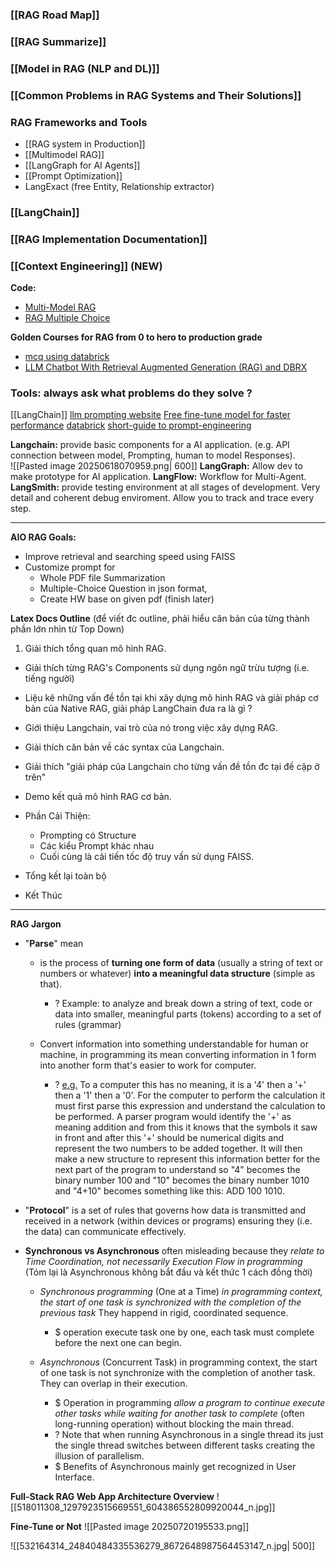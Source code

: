 ### [[RAG Road Map]]
### [[RAG Summarize]]
### [[Model in RAG (NLP and DL)]]

### [[Common Problems in RAG Systems and Their Solutions]]

### RAG Frameworks and Tools
+ [[RAG system in Production]]
+ [[Multimodel RAG]]
+ [[LangGraph for AI Agents]]
+ [[Prompt Optimization]]
+ LangExact (free Entity, Relationship extractor)

### [[LangChain]]
### [[RAG Implementation Documentation]]
### [[Context Engineering]] (NEW)

**Code:**
+ [Multi-Model RAG](https://colab.research.google.com/gist/alejandro-ao/47db0b8b9d00b10a96ab42dd59d90b86/langchain-multimodal.ipynb#scrollTo=91106e31)
+ [RAG Multiple Choice](https://colab.research.google.com/drive/1KtWMSZP_sEifMIJ63eBYk3aWqgNyvN30#scrollTo=sDF9UemkiM9t)

**Golden Courses for RAG from 0 to hero to production grade**
+ [mcq using databrick](https://www.rearc.io/blog/quizzes-with-rag-and-llms-on-databricks)
+ [LLM Chatbot With Retrieval Augmented Generation (RAG) and DBRX](https://notebooks.databricks.com/demos/llm-rag-chatbot/index.html)

### Tools: always ask what problems do they solve ? 
[[LangChain]]
[llm prompting website](https://learnprompting.org/docs/basic_applications/mc_tutorial)
[Free fine-tune model for faster performance](https://huggingface.co/unsloth/Qwen2.5-7B-Instruct-bnb-4bit)
[databrick](https://dbc-3fe06193-c2eb.cloud.databricks.com/?autoLogin=true&o=3785398076682090&dbx_source=www)
[short-guide to prompt-engineering](https://maliknaik.medium.com/prompt-engineering-for-small-llms-llama-3b-qwen-4b-and-phi-3-mini-de711d38a002) 


**Langchain:** provide basic components for a AI application. (e.g. API connection between model, Prompting, human to model Responses).  
![[Pasted image 20250618070959.png| 600]]
**LangGraph:** Allow dev to make prototype for AI application.
**LangFlow:** Workflow for Multi-Agent.
**LangSmith:** provide testing environment at all stages of development. Very detail and coherent debug enviroment. Allow you to track and trace every step.

---
**AIO RAG Goals:**
+ Improve retrieval and searching speed using FAISS
+ Customize prompt for 
	+ Whole PDF file Summarization 
	+ Multiple-Choice Question in json format,  
	+ Create HW base on given pdf (finish later) 
	
**Latex Docs Outline** (để viết đc outline, phải hiểu căn bản của từng thành phần lớn nhìn từ Top Down)
 1) Giải thích tổng quan mô hình RAG. 
+ Giải thích từng RAG's Components sử dụng ngôn ngữ trừu tượng (i.e. tiếng người)
+ Liệu kê những vấn đề tồn tại khi xây dựng mô hình RAG và giải pháp cơ bản của Native RAG, giải pháp LangChain đưa ra là gì ?   
+ Giới thiệu Langchain, vai trò của nó trong việc xây dựng RAG.
+ Giải thích căn bản về các syntax của Langchain. 
+ Giải thích "giải pháp của Langchain cho từng vấn đề tồn đc tại đề cập ở trên"
+ Demo kết quả mô hình RAG cơ bản. 
+ Phần Cải Thiện: 
	+ Prompting có  Structure 
	+ Các kiểu Prompt khác nhau
	+ Cuối cùng là cải tiến tốc độ truy vấn sử dụng FAISS. 
	
+ Tổng kết lại toàn bộ 
+ Kết Thúc 

---
**RAG Jargon**
+ "**Parse**" mean
	+ is the process of **turning one form of data** (usually a string of text or numbers or whatever) **into a meaningful data structure** (simple as that). 
		+ ? Example: to analyze and break down a string of text, code or data into smaller, meaningful parts (tokens) according to a set of rules (grammar) 
		
	+ Convert information into something understandable for human or machine, in programming its mean converting information in 1 form into another form that's easier to work for computer.  
		+ ? [e.g.](https://www.quora.com/What-exactly-does-parsing-mean-in-programming) To a computer this has no meaning, it is a '4' then a '+' then a '1' then a '0'. For the computer to perform the calculation it must first parse this expression and understand the calculation to be performed. A parser program would identify the '+' as meaning addition and from this it knows that the symbols it saw in front and after this '+' should be numerical digits and represent the two numbers to be added together. It will then make a new structure to represent this information better for the next part of the program to understand so "4" becomes the binary number 100 and "10" becomes the binary number 1010 and "4+10" becomes something like this: ADD 100 1010.
	
+ "**Protocol**" is a set of rules that governs how data is transmitted and received in a network (within devices or programs) ensuring they (i.e. the data) can communicate effectively. 
	
+ **Synchronous vs Asynchronous** often misleading because they *relate to Time Coordination, not necessarily Execution Flow in programming* (Tóm lại là Asynchronous không bắt đầu và kết thức 1 cách đồng thời)
	
	+ *Synchronous programming* (One at a Time) *in programming context, the start of one task is synchronized with the completion of the previous task* They happend in rigid, coordinated sequence. 
		+ $ operation execute task one by one, each task must complete before the next one can begin. 
		
	+ *Asynchronous* (Concurrent Task) in programming context, the start of one task is not synchronize with the completion of another task. They can overlap in their execution. 
		
		+ $ Operation in programming *allow a program to continue execute other tasks while waiting for another task to complete* (often long-running operation) without blocking the main thread.
		+ ? Note that when running Asynchronous in a single thread its just the single thread switches between different tasks creating the illusion of parallelism. 
		+ $ Benefits of Asynchronous mainly get recognized in User Interface. 


**Full-Stack RAG Web App Architecture Overview**
![[518011308_1297923515669551_604386552809920044_n.jpg]]


**Fine-Tune or Not**
![[Pasted image 20250720195533.png]]


![[532164314_24840484335536279_8672648987564453147_n.jpg| 500]]